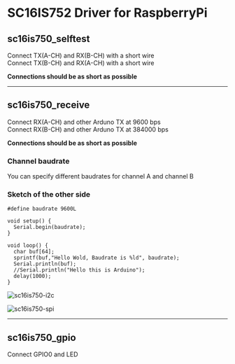 # SC16IS752 Driver for RaspberryPi


## sc16is750_selftest

Connect TX(A-CH) and RX(B-CH) with a short wire   
Connect TX(B-CH) and RX(A-CH) with a short wire   

__Connections should be as short as possible__

---

## sc16is750_receive

Connect RX(A-CH) and other Arduno TX at 9600 bps   
Connect RX(B-CH) and other Arduno TX at 384000 bps   

__Connections should be as short as possible__

### Channel baudrate
You can specify different baudrates for channel A and channel B

### Sketch of the other side
```
#define baudrate 9600L

void setup() {
  Serial.begin(baudrate);
}

void loop() {
  char buf[64];
  sprintf(buf,"Hello Wold, Baudrate is %ld", baudrate);
  Serial.println(buf);
  //Serial.println("Hello this is Arduino");
  delay(1000);
}
```

![sc16is750-i2c](https://user-images.githubusercontent.com/6020549/71318280-30e0ea80-24d2-11ea-8041-75e893ba3bdb.jpg)

![sc16is750-spi](https://user-images.githubusercontent.com/6020549/71318281-30e0ea80-24d2-11ea-96ec-9c10ff385f7b.jpg)

---

## sc16is750_gpio

Connect GPIO0 and LED   

